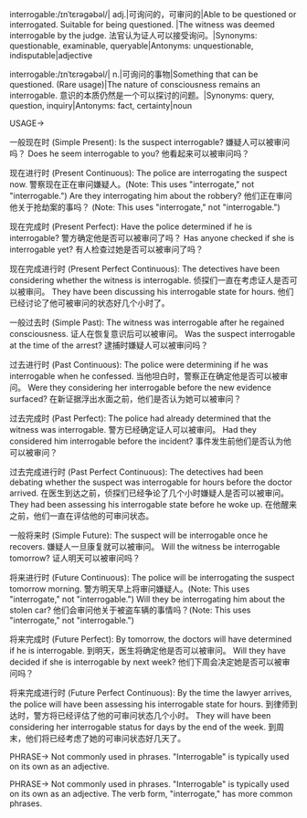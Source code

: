 interrogable:/ɪnˈtɛrəɡəbəl/| adj.|可询问的，可审问的|Able to be questioned or interrogated.  Suitable for being questioned. |The witness was deemed interrogable by the judge.  法官认为证人可以接受询问。|Synonyms: questionable, examinable, queryable|Antonyms: unquestionable, indisputable|adjective

interrogable:/ɪnˈtɛrəɡəbəl/| n.|可询问的事物|Something that can be questioned. (Rare usage)|The nature of consciousness remains an interrogable. 意识的本质仍然是一个可以探讨的问题。|Synonyms: query, question, inquiry|Antonyms: fact, certainty|noun


USAGE->

一般现在时 (Simple Present):
Is the suspect interrogable? 嫌疑人可以被审问吗？
Does he seem interrogable to you? 他看起来可以被审问吗？

现在进行时 (Present Continuous):
The police are interrogating the suspect now. 警察现在正在审问嫌疑人。(Note: This uses "interrogate," not "interrogable.")
Are they interrogating him about the robbery?  他们正在审问他关于抢劫案的事吗？ (Note: This uses "interrogate," not "interrogable.")


现在完成时 (Present Perfect):
Have the police determined if he is interrogable?  警方确定他是否可以被审问了吗？
Has anyone checked if she is interrogable yet? 有人检查过她是否可以被审问了吗？


现在完成进行时 (Present Perfect Continuous):
The detectives have been considering whether the witness is interrogable.  侦探们一直在考虑证人是否可以被审问。
They have been discussing his interrogable state for hours. 他们已经讨论了他可被审问的状态好几个小时了。


一般过去时 (Simple Past):
The witness was interrogable after he regained consciousness.  证人在恢复意识后可以被审问。
Was the suspect interrogable at the time of the arrest? 逮捕时嫌疑人可以被审问吗？


过去进行时 (Past Continuous):
The police were determining if he was interrogable when he confessed. 当他坦白时，警察正在确定他是否可以被审问。
Were they considering her interrogable before the new evidence surfaced?  在新证据浮出水面之前，他们是否认为她可以被审问？


过去完成时 (Past Perfect):
The police had already determined that the witness was interrogable.  警方已经确定证人可以被审问。
Had they considered him interrogable before the incident?  事件发生前他们是否认为他可以被审问？


过去完成进行时 (Past Perfect Continuous):
The detectives had been debating whether the suspect was interrogable for hours before the doctor arrived.  在医生到达之前，侦探们已经争论了几个小时嫌疑人是否可以被审问。
They had been assessing his interrogable state before he woke up. 在他醒来之前，他们一直在评估他的可审问状态。


一般将来时 (Simple Future):
The suspect will be interrogable once he recovers.  嫌疑人一旦康复就可以被审问。
Will the witness be interrogable tomorrow?  证人明天可以被审问吗？


将来进行时 (Future Continuous):
The police will be interrogating the suspect tomorrow morning.  警方明天早上将审问嫌疑人。(Note: This uses "interrogate," not "interrogable.")
Will they be interrogating him about the stolen car?  他们会审问他关于被盗车辆的事情吗？(Note: This uses "interrogate," not "interrogable.")


将来完成时 (Future Perfect):
By tomorrow, the doctors will have determined if he is interrogable.  到明天，医生将确定他是否可以被审问。
Will they have decided if she is interrogable by next week?  他们下周会决定她是否可以被审问吗？


将来完成进行时 (Future Perfect Continuous):
By the time the lawyer arrives, the police will have been assessing his interrogable state for hours.  到律师到达时，警方将已经评估了他的可审问状态几个小时。
They will have been considering her interrogable status for days by the end of the week.  到周末，他们将已经考虑了她的可审问状态好几天了。


PHRASE->
Not commonly used in phrases.  "Interrogable" is typically used on its own as an adjective.

PHRASE->
Not commonly used in phrases. "Interrogable" is typically used on its own as an adjective.  The verb form, "interrogate," has more common phrases.

